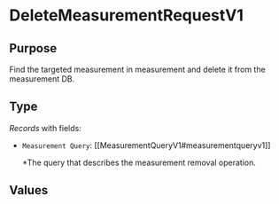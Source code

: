 # DeleteMeasurementRequestV1

## Purpose

<!-- ANCHOR: purpose -->
Find the targeted measurement in measurement and delete it from the measurement DB.
<!-- ANCHOR_END: purpose -->

## Type

<!-- ANCHOR: type -->
<div class="type">

*Records* with fields:
- `Measurement Query`: [[MeasurementQueryV1#measurementqueryv1]]

  *The query that describes the measurement removal operation.



</div>
<!-- ANCHOR_END: type -->

## Values

